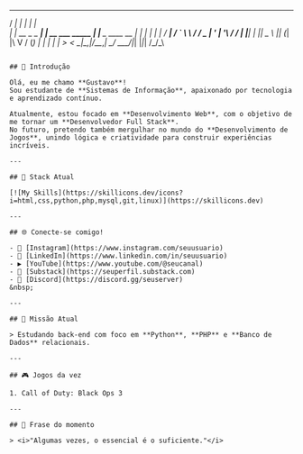   _____           _                   _               
 / ____|         | |                 | |              
| |  __ _   _ ___| |_ __ ___   _____ | |__  _ ____  __
| | |_ | | | / __| __/ _` \ \ / / _ \| '_ \| '__\ \/ /
| |__| | |_| \__ \ || (_| |\ V / (_) | | | | |   >  < 
 \_____|\__,_|___/\__\__,_| \_/ \___/|_| |_|_|  /_/\_\
```

## 👋 Introdução

Olá, eu me chamo **Gustavo**!  
Sou estudante de **Sistemas de Informação**, apaixonado por tecnologia e aprendizado contínuo.

Atualmente, estou focado em **Desenvolvimento Web**, com o objetivo de me tornar um **Desenvolvedor Full Stack**.  
No futuro, pretendo também mergulhar no mundo do **Desenvolvimento de Jogos**, unindo lógica e criatividade para construir experiências incríveis.

---

## 🚀 Stack Atual

[![My Skills](https://skillicons.dev/icons?i=html,css,python,php,mysql,git,linux)](https://skillicons.dev)

---

## 🌐 Conecte-se comigo!

- 📸 [Instagram](https://www.instagram.com/seuusuario)
- 💼 [LinkedIn](https://www.linkedin.com/in/seuusuario)
- ▶️ [YouTube](https://www.youtube.com/@seucanal)
- 📝 [Substack](https://seuperfil.substack.com)
- 💬 [Discord](https://discord.gg/seuserver)  
&nbsp;

---

## 🎯 Missão Atual

> Estudando back-end com foco em **Python**, **PHP** e **Banco de Dados** relacionais.

---

## 🎮 Jogos da vez

1. Call of Duty: Black Ops 3

---

## 💭 Frase do momento

> <i>"Algumas vezes, o essencial é o suficiente."</i>
